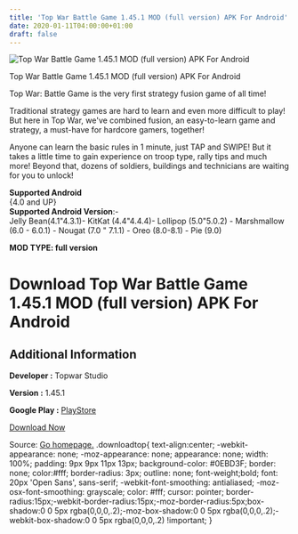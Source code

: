 ```yaml
---
title: 'Top War Battle Game 1.45.1 MOD (full version) APK For Android'
date: 2020-01-11T04:00:00+01:00
draft: false
---
```


![Top War Battle Game 1.45.1 MOD (full version) APK For Android](https://i0.wp.com/apkhome.net/wp-content/uploads/2020/01/Top-War-Battle-Game-1.45.1-MOD-full-version.png "Top War Battle Game 1.45.1 MOD (full version) APK For Android")

  

Top War Battle Game 1.45.1 MOD (full version) APK For Android

Top War: Battle Game is the very first strategy fusion game of all time!

Traditional strategy games are hard to learn and even more difficult to play! But here in Top War, we've combined fusion, an easy-to-learn game and strategy, a must-have for hardcore gamers, together!

Anyone can learn the basic rules in 1 minute, just TAP and SWIPE! But it takes a little time to gain experience on troop type, rally tips and much more! Beyond that, dozens of soldiers, buildings and technicians are waiting for you to unlock!

**Supported Android**  
{4.0 and UP}  
**Supported Android Version**:-  
Jelly Bean(4.1"4.3.1)- KitKat (4.4"4.4.4)- Lollipop (5.0"5.0.2) - Marshmallow (6.0 - 6.0.1) - Nougat (7.0 " 7.1.1) - Oreo (8.0-8.1) - Pie (9.0)

**MOD TYPE: full version**

Download Top War Battle Game 1.45.1 MOD (full version) APK For Android
======================================================================

Additional Information
----------------------

**Developer :** Topwar Studio

**Version :** 1.45.1

**Google Play :** [PlayStore](https://play.google.com/store/apps/details?id=com.topwar.gp)

  

[Download Now](https://store4app.co/post/top-war-battle-game-1-45-1-mod-full-version-apk-for-android_1578665470)

  
Source: [Go homepage.](https://store4app.co/post/top-war-battle-game-1-45-1-mod-full-version-apk-for-android_1578665470) .downloadtop{ text-align:center; -webkit-appearance: none; -moz-appearance: none; appearance: none; width: 100%; padding: 9px 9px 11px 13px; background-color: #0EBD3F; border: none; color:#fff; border-radius: 3px; outline: none; font-weight;bold; font: 20px 'Open Sans', sans-serif; -webkit-font-smoothing: antialiased; -moz-osx-font-smoothing: grayscale; color: #fff; cursor: pointer; border-radius:15px;-webkit-border-radius:15px;-moz-border-radius:5px;box-shadow:0 0 5px rgba(0,0,0,.2);-moz-box-shadow:0 0 5px rgba(0,0,0,.2);-webkit-box-shadow:0 0 5px rgba(0,0,0,.2) !important; }